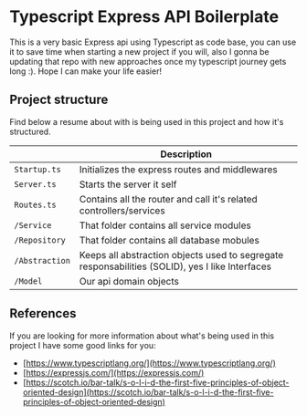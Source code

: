 # Typescript Express API Boilerplate

This is a very basic Express api using Typescript as code base, you can use it to save time when starting a new project if you will, also I gonna be updating that repo with new approaches once my typescript journey gets long :). Hope I can make your life easier! 

## Project structure

Find below a resume about with is being used in this project and how it's structured.

|                |Description                          |
|----------------|-------------------------------|
|`Startup.ts`| Initializes the express routes and middlewares|
|`Server.ts`| Starts the server it self|
|`Routes.ts`| Contains all the router and call it's related controllers/services|
|`/Service`| That folder contains all service modules|
|`/Repository`| That folder contains all database mobules|
|`/Abstraction`| Keeps all abstraction objects used to segregate responsabilities (SOLID), yes I like Interfaces |
|`/Model`| Our api domain objects|

## References
If you are looking for more information about what's being used in this project I have some good links for you:

 - [https://www.typescriptlang.org/](https://www.typescriptlang.org/)
 - [https://expressjs.com/](https://expressjs.com/)
 - [https://scotch.io/bar-talk/s-o-l-i-d-the-first-five-principles-of-object-oriented-design](https://scotch.io/bar-talk/s-o-l-i-d-the-first-five-principles-of-object-oriented-design)
